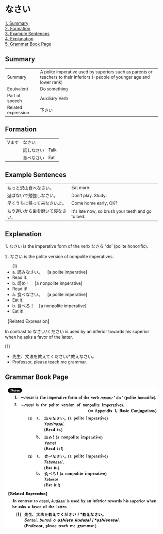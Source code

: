 # なさい

[1. Summary](#summary)<br>
[2. Formation](#formation)<br>
[3. Example Sentences](#example-sentences)<br>
[4. Explanation](#explanation)<br>
[5. Grammar Book Page](#grammar-book-page)<br>


## Summary

<table><tr>   <td>Summary</td>   <td>A polite imperative used by superiors such as parents or teachers to their inferiors (=people of younger age and lower rank)</td></tr><tr>   <td>Equivalent</td>   <td>Do something</td></tr><tr>   <td>Part of speech</td>   <td>Auxiliary Verb</td></tr><tr>   <td>Related expression</td>   <td>下さい</td></tr></table>

## Formation

<table class="table"> <tbody><tr class="tr head"> <td class="td"><span class="bold"><span>Vます</span></span></td> <td class="td"><span class="concept">なさい</span> </td> <td class="td"><span>&nbsp;</span></td> </tr> <tr class="tr"> <td class="td"><span>&nbsp;</span></td> <td class="td"><span>話し<span class="concept">なさい</span></span> </td> <td class="td"><span>Talk</span></td> </tr> <tr class="tr"> <td class="td"><span>&nbsp;</span></td> <td class="td"><span>食べ<span class="concept">なさい</span></span> </td> <td class="td"><span>Eat</span></td> </tr></tbody></table>

## Example Sentences

<table><tr>   <td>もっと沢山食べなさい。</td>   <td>Eat more.</td></tr><tr>   <td>遊ばないで勉強しなさい。</td>   <td>Don't play. Study.</td></tr><tr>   <td>早くうちに帰って来なさいよ。</td>   <td>Come home early, OK?</td></tr><tr>   <td>もう遅いから歯を磨いて寝なさい。</td>   <td>It's late now, so brush your teeth and go to bed.</td></tr></table>

## Explanation

<p>1. <span class="cloze">なさい</span> is the imperative form of the verb <span class="cloze">なさる</span> 'do' (polite honorific).</p>  <p>2. <span class="cloze">なさい</span> is the polite version of nonpolite imperatives.</p>  <ul>(1) <li>a. 読み<span class="cloze">なさい</span>。&nbsp;&nbsp;&nbsp;&nbsp;[a polite imperative]</li> <li>Read it.</li> <div class="divide"></div> <li>b. 読め！&nbsp;&nbsp;&nbsp;&nbsp;[a nonpolite imperative]</li> <li>Read it!</li> <div class="divide"></div> <li>a. 食べ<span class="cloze">なさい</span>。&nbsp;&nbsp;&nbsp;&nbsp;[a polite imperative]</li> <li>Eat it.</li> <div class="divide"></div> <li>b. 食べろ！&nbsp;&nbsp;&nbsp;&nbsp;[a nonpolite imperative]</li> <li>Eat it!</li> </ul>  <p>【Related Expression】</p>  <p>In contrast to <span class="cloze">なさい</span>/ください is used by an inferior towards his superior when he asks a favor of the latter.</p>  <p>[1]</p>  <ul> <li>先生、文法を教えてください/*教え<span class="cloze">なさい</span>。</li> <li>Professor, please teach me grammar.</li> </ul>

## Grammar Book Page

![](../img/Basicなさい.png)

